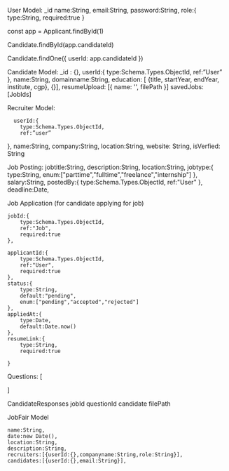 User Model:
    _id 
    name:String,
    email:String,
    password:String,
    role:{
        type:String,
        required:true
    }

const app = Applicant.findById(1)

Candidate.findById(app.candidateId)

Candidate.findOne({ userId: app.candidateId })

Candidate Model:
  _id : {}, 
  userId:{
     type:Schema.Types.ObjectId,
     ref:”User”
 },
   name:String,
   domainname:String,
  education: [ {title, startYear, endYear, institute, cgp}, {}],
   resumeUpload: [{ name: '', filePath }]
   savedJobs: [JobIds]

Recruiter Model:

      userId:{ 
        type:Schema.Types.ObjectId,
        ref:”user”
},
   name:String,
  company:String,
  location:String,
  website: String, 
  isVerfied: String 


Job Posting:
  jobtitle:String,
    description:String,
    location:String,
    jobtype:{
        type:String,
        enum:["parttime","fulltime","freelance","internship"]
    },
    salary:String,
    postedBy:{
        type:Schema.Types.ObjectId,
        ref:"User"
    },
    deadline:Date,
  
Job Application (for candidate applying for job)

    jobId:{
        type:Schema.Types.ObjectId,
        ref:"Job",
        required:true
    },

    applicantId:{
        type:Schema.Types.ObjectId,
        ref:"User",
        required:true
    },
    status:{
        type:String,
        default:"pending",
        enum:["pending","accepted","rejected"]
    },
    appliedAt:{
        type:Date,
        default:Date.now()
    },
    resumeLink:{
        type:String,
        required:true
        
    }
    

Questions: [

]

CandidateResponses 
    jobId
    questionId
    candidate
    filePath 

    
JobFair Model

    name:String,
    date:new Date(),
    location:String,
    description:String,
    recruiters:[{userId:{},companyname:String,role:String}],
    candidates:[{userId:{},email:String}],